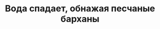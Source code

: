 ---
title: 'Вода спадает, обнажая песчаные барханы'
location: 'Река Обь, 80 км ниже устья реки Томь. Молчановский район, Томская область, Россия'
categories: [as-the-first-settlers]
tags: [all, 2015, fav]
---